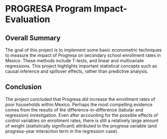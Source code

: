 # PROGRESA Program Impact-Evaluation

## Overall Summary 
The goal of this project is to implement some basic econometric techniques to measure the impact of Progresa on secondary school enrollment rates in Mexico. These methods include T-tests, and linear and multivariate regressions. This project highlights important statistical concepts such as causal inference and spillover effects, rather than predictive analysis. 

## Conclusion 
The project concluded that Progresa did increase the enrollment rates of poor households within Mexico. Perhaps the most compelling evidence comes from the results of the difference-in-difference (tabular and regression) investigation. Even after accounting for the possible effects of control variables on enrollment rates, there is still a relatively large amount of weight (statistically significant) attributed to the progresa variable (and progresa-year interaction term in the regression case).
